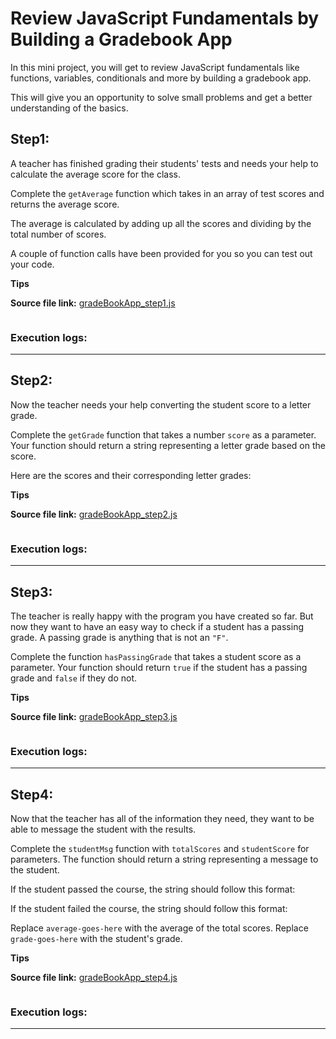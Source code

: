 # Review JavaScript Fundamentals by Building a Gradebook App

In this mini project, you will get to review JavaScript fundamentals like functions, variables, conditionals and more by building a gradebook app.

This will give you an opportunity to solve small problems and get a better understanding of the basics.

## Step1:

<p>A teacher has finished grading their students' tests and needs your help to calculate the average score for the class.</p>

<p>Complete the <code>getAverage</code> function which takes in an array of test scores and returns the average score.</p>

<p>The average is calculated by adding up all the scores and dividing by the total number of scores.</p>

<p>A couple of function calls have been provided for you so you can test out your code.</p>

<p><strong>Tips</strong></p>

**Source file link:** [gradeBookApp_step1.js](./gradeBookApp_step1.js)


```js

```


### Execution logs: 

---

## Step2:

<p>Now the teacher needs your help converting the student score to a letter grade.</p>

<p>Complete the <code>getGrade</code> function that takes a number <code>score</code> as a parameter. Your function should return a string representing a letter grade based on the score.</p>

<p>Here are the scores and their corresponding letter grades:</p>

<p><strong>Tips</strong></p>

**Source file link:** [gradeBookApp_step2.js](./gradeBookApp_step2.js)


```js

```


### Execution logs: 

---

## Step3:

<p>The teacher is really happy with the program you have created so far. But now they want to have an easy way to check if a student has a passing grade. A passing grade is anything that is not an <code>"F"</code>.</p>

<p>Complete the function <code>hasPassingGrade</code> that takes a student score as a parameter. Your function should return <code>true</code> if the student has a passing grade and <code>false</code> if they do not.</p>

<p><strong>Tips</strong></p>

**Source file link:** [gradeBookApp_step3.js](./gradeBookApp_step3.js)


```js

```


### Execution logs: 

---

## Step4:

<p>Now that the teacher has all of the information they need, they want to be able to message the student with the results.</p>

<p>Complete the <code>studentMsg</code> function with <code>totalScores</code> and <code>studentScore</code> for parameters. The function should return a string representing a message to the student.</p>

<p>If the student passed the course, the string should follow this format:</p>

<p>If the student failed the course, the string should follow this format:</p>

<p>Replace <code>average-goes-here</code> with the average of the total scores.
Replace <code>grade-goes-here</code> with the student's grade.</p>

<p><strong>Tips</strong></p>

**Source file link:** [gradeBookApp_step4.js](./gradeBookApp_step4.js)


```js

```


### Execution logs: 

---
